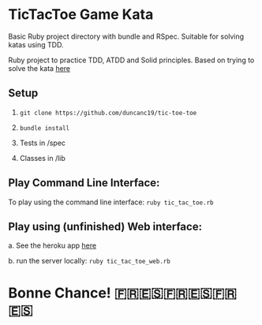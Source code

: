# TicTacToe Game Kata

Basic Ruby project directory with bundle and RSpec. Suitable for solving katas using TDD.

Ruby project to practice TDD, ATDD and Solid principles. Based on trying to solve the kata [here](https://learn.madetech.com/sparring/tic-tac-toe/)

## Setup

1.  `git clone https://github.com/duncanc19/tic-toe-toe`

2.  `bundle install`

3.  Tests in /spec

4.  Classes in /lib 

## Play Command Line Interface: 

To play using the command line interface:
    `ruby tic_tac_toe.rb`

## Play using (unfinished) Web interface:

a.  See the heroku app [here](https://calm-falls-27969.herokuapp.com)

b.  run the server locally:
    `ruby tic_tac_toe_web.rb`


# Bonne Chance! 🇫🇷🇪🇸🇫🇷🇪🇸🇫🇷🇪🇸